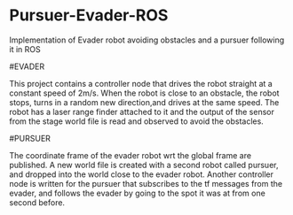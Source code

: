 # Pursuer-Evader-ROS
Implementation of Evader robot avoiding obstacles and a pursuer following it in ROS 

#EVADER

This project contains a controller node that drives the robot straight at a constant speed of 2m/s. When the robot is close to an obstacle, the robot stops, turns in a random new direction,and drives at the same speed. The robot has a laser range finder attached to it and the output of the sensor from the stage world file is read and observed to avoid the obstacles.

#PURSUER

The coordinate frame of the evader robot wrt the global frame are published. A new world file is created with a second robot called pursuer, and dropped into the world close to the evader robot. Another controller node is written for the pursuer that subscribes to the tf messages from the evader, and follows the evader by going to the spot it was at from one second before. 

